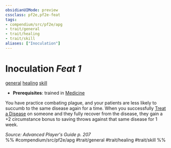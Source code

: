 ```yaml
---
obsidianUIMode: preview
cssclass: pf2e,pf2e-feat
tags:
- compendium/src/pf2e/apg
- trait/general
- trait/healing
- trait/skill
aliases: ["Inoculation"]
---
```

# Inoculation  *Feat 1*  
[general](general.md "General Feat Trait")  [healing](healing.md "Healing Effect Trait")  [skill](skill.md "Skill Feat Trait")  

- **Prerequisites**: trained in [Medicine](skills.md#Medicine)

You have practice combating plague, and your patients are less likely to succumb to the same disease again for a time. When you successfully [Treat a Disease](treat-disease.md) on someone and they fully recover from the disease, they gain a +2 circumstance bonus to saving throws against that same disease for 1 week.

*Source: Advanced Player's Guide p. 207*  
%% #compendium/src/pf2e/apg #trait/general #trait/healing #trait/skill %%